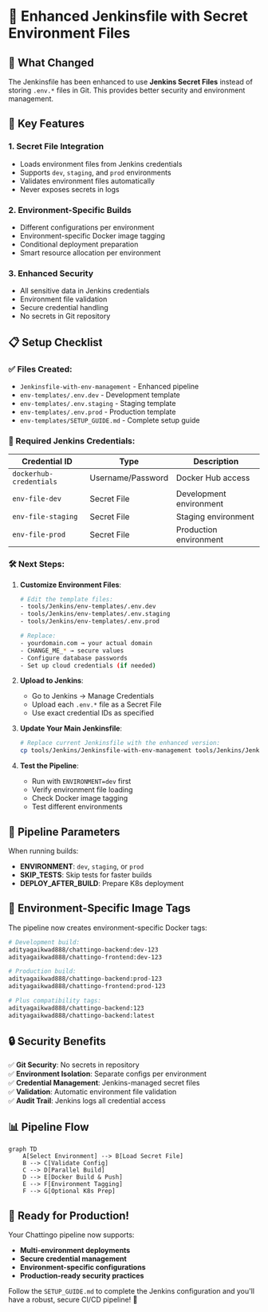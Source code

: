# 🚀 Enhanced Jenkinsfile with Secret Environment Files

## 🎯 What Changed

The Jenkinsfile has been enhanced to use **Jenkins Secret Files** instead of storing `.env.*` files in Git. This provides better security and environment management.

## 🔧 Key Features

### 1. **Secret File Integration**
- Loads environment files from Jenkins credentials
- Supports `dev`, `staging`, and `prod` environments  
- Validates environment files automatically
- Never exposes secrets in logs

### 2. **Environment-Specific Builds**
- Different configurations per environment
- Environment-specific Docker image tagging
- Conditional deployment preparation
- Smart resource allocation per environment

### 3. **Enhanced Security**
- All sensitive data in Jenkins credentials
- Environment file validation
- Secure credential handling
- No secrets in Git repository

## 📋 Setup Checklist

### ✅ Files Created:
- `Jenkinsfile-with-env-management` - Enhanced pipeline
- `env-templates/.env.dev` - Development template
- `env-templates/.env.staging` - Staging template  
- `env-templates/.env.prod` - Production template
- `env-templates/SETUP_GUIDE.md` - Complete setup guide

### 🔐 Required Jenkins Credentials:

| Credential ID | Type | Description |
|---------------|------|-------------|
| `dockerhub-credentials` | Username/Password | Docker Hub access |
| `env-file-dev` | Secret File | Development environment |
| `env-file-staging` | Secret File | Staging environment |
| `env-file-prod` | Secret File | Production environment |

### 🛠️ Next Steps:

1. **Customize Environment Files**:
   ```bash
   # Edit the template files:
   - tools/Jenkins/env-templates/.env.dev
   - tools/Jenkins/env-templates/.env.staging  
   - tools/Jenkins/env-templates/.env.prod
   
   # Replace:
   - yourdomain.com → your actual domain
   - CHANGE_ME_* → secure values
   - Configure database passwords
   - Set up cloud credentials (if needed)
   ```

2. **Upload to Jenkins**:
   - Go to Jenkins → Manage Credentials
   - Upload each `.env.*` file as a Secret File
   - Use exact credential IDs as specified

3. **Update Your Main Jenkinsfile**:
   ```bash
   # Replace current Jenkinsfile with the enhanced version:
   cp tools/Jenkins/Jenkinsfile-with-env-management tools/Jenkins/Jenkinsfile
   ```

4. **Test the Pipeline**:
   - Run with `ENVIRONMENT=dev` first
   - Verify environment file loading
   - Check Docker image tagging
   - Test different environments

## 🎯 Pipeline Parameters

When running builds:
- **ENVIRONMENT**: `dev`, `staging`, or `prod`
- **SKIP_TESTS**: Skip tests for faster builds
- **DEPLOY_AFTER_BUILD**: Prepare K8s deployment

## 🔄 Environment-Specific Image Tags

The pipeline now creates environment-specific Docker tags:

```bash
# Development build:
adityagaikwad888/chattingo-backend:dev-123
adityagaikwad888/chattingo-frontend:dev-123

# Production build:  
adityagaikwad888/chattingo-backend:prod-123
adityagaikwad888/chattingo-frontend:prod-123

# Plus compatibility tags:
adityagaikwad888/chattingo-backend:123
adityagaikwad888/chattingo-backend:latest
```

## 🔒 Security Benefits

✅ **Git Security**: No secrets in repository  
✅ **Environment Isolation**: Separate configs per environment  
✅ **Credential Management**: Jenkins-managed secret files  
✅ **Validation**: Automatic environment file validation  
✅ **Audit Trail**: Jenkins logs all credential access  

## 📊 Pipeline Flow

```mermaid
graph TD
    A[Select Environment] --> B[Load Secret File]
    B --> C[Validate Config]
    C --> D[Parallel Build]
    D --> E[Docker Build & Push]
    E --> F[Environment Tagging]
    F --> G[Optional K8s Prep]
```

## 🚀 Ready for Production!

Your Chattingo pipeline now supports:
- **Multi-environment deployments**
- **Secure credential management**  
- **Environment-specific configurations**
- **Production-ready security practices**

Follow the `SETUP_GUIDE.md` to complete the Jenkins configuration and you'll have a robust, secure CI/CD pipeline! 🎉
